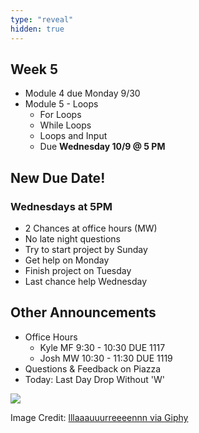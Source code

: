 ```yaml
---
type: "reveal"
hidden: true
---
```

<section>
	<h2>Week 5</h2>
	<ul>
		<li>Module 4 due Monday 9/30</li>
		<li>Module 5 - Loops
		<ul>
			<li>For Loops</li>
			<li>While Loops</li>
      <li>Loops and Input</li>
			<li>Due <b>Wednesday 10/9 @ 5 PM</b></li>
		</ul></li>
	</ul>
</section>
<section>
	<h2>New Due Date!</h2>
  <h3>Wednesdays at 5PM</h3>
	<ul>
		<li>2 Chances at office hours (MW)</li>
    <li>No late night questions</li>
    <li>Try to start project by Sunday</li>
    <li>Get help on Monday</li>
    <li>Finish project on Tuesday</li>
    <li>Last chance help Wednesday</li>
	</ul>
</section>
<section>
	<h2>Other Announcements</h2>
	<ul>
    <li>Office Hours
    <ul>
    <li>Kyle MF 9:30 - 10:30 DUE 1117</li>
    <li>Josh MW 10:30 - 11:30 DUE 1119</li>
    </ul></li>
    <li>Questions & Feedback on Piazza</li>
    <li>Today: Last Day Drop Without 'W'</li>
	</ul>
</section>
<section>
	<img class="stretch" src="https://media.giphy.com/media/41xFw4OMXa4xi/source.gif">
	<p class="imagecredit">Image Credit: <a href="https://giphy.com/gifs/funny-halloween-41xFw4OMXa4xi/">lllaaauuurreeeennn via Giphy</a></p>
</section>
